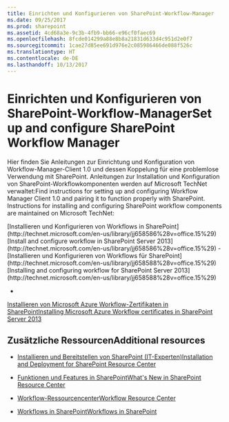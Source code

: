 ```yaml
---
title: Einrichten und Konfigurieren von SharePoint-Workflow-Manager
ms.date: 09/25/2017
ms.prod: sharepoint
ms.assetid: 4cd68a3e-9c3b-4fb9-bb66-e96cf0faec69
ms.openlocfilehash: 8fcde014299a88e8b8a21831d633d4c951d2e0f7
ms.sourcegitcommit: 1cae27d85ee691d976e2c085986466de088f526c
ms.translationtype: HT
ms.contentlocale: de-DE
ms.lasthandoff: 10/13/2017
---
```

# <a name="set-up-and-configure-sharepoint-workflow-manager"></a><span data-ttu-id="369ac-102">Einrichten und Konfigurieren von SharePoint-Workflow-Manager</span><span class="sxs-lookup"><span data-stu-id="369ac-102">Set up and configure SharePoint Workflow Manager</span></span>
<span data-ttu-id="369ac-p101">Hier finden Sie Anleitungen zur Einrichtung und Konfiguration von Workflow-Manager-Client 1.0 und dessen Koppelung für eine problemlose Verwendung mit SharePoint. Anleitungen zur Installation und Konfiguration von SharePoint-Workflowkomponenten werden auf Microsoft TechNet verwaltet:</span><span class="sxs-lookup"><span data-stu-id="369ac-p101">Find instructions for setting up and configuring Workflow Manager Client 1.0 and pairing it to function properly with SharePoint. Instructions for installing and configuring SharePoint workflow components are maintained on Microsoft TechNet:</span></span>
  
    
    

 <span data-ttu-id="369ac-105">
  [Installieren und Konfigurieren von Workflows in SharePoint](http://technet.microsoft.com/en-us/library/jj658586%28v=office.15%29)</span><span class="sxs-lookup"><span data-stu-id="369ac-105">[Install and configure workflow in SharePoint Server 2013](http://technet.microsoft.com/en-us/library/jj658586%28v=office.15%29)</span></span>
-  <span data-ttu-id="369ac-106">
  [Installieren und Konfigurieren von Workflows für SharePoint](http://technet.microsoft.com/en-us/library/jj658588%28v=office.15%29)</span><span class="sxs-lookup"><span data-stu-id="369ac-106">[Installing and configuring workflow for SharePoint Server 2013](http://technet.microsoft.com/en-us/library/jj658588%28v=office.15%29)</span></span>
    
  
-  <span data-ttu-id="369ac-107">
  [Installieren von Microsoft Azure Workflow-Zertifikaten in SharePoint](http://technet.microsoft.com/en-us/library/jj658589%28v=office.15%29)</span><span class="sxs-lookup"><span data-stu-id="369ac-107">[Installing Microsoft Azure Workflow certificates in SharePoint Server 2013](http://technet.microsoft.com/en-us/library/jj658589%28v=office.15%29)</span></span>
    
  

## <a name="additional-resources"></a><span data-ttu-id="369ac-108">Zusätzliche Ressourcen</span><span class="sxs-lookup"><span data-stu-id="369ac-108">Additional resources</span></span>


-  [<span data-ttu-id="369ac-109">Installieren und Bereitstellen von SharePoint (IT-Experten)</span><span class="sxs-lookup"><span data-stu-id="369ac-109">Installation and Deployment for SharePoint Resource Center</span></span>](http://technet.microsoft.com/en-US/sharepoint/fp142376)
    
  
-  [<span data-ttu-id="369ac-110">Funktionen und Features in SharePoint</span><span class="sxs-lookup"><span data-stu-id="369ac-110">What's New in SharePoint Resource Center</span></span>](http://technet.microsoft.com/en-US/sharepoint/fp142374)
    
  
-  [<span data-ttu-id="369ac-111">Workflow-Ressourcencenter</span><span class="sxs-lookup"><span data-stu-id="369ac-111">Workflow Resource Center</span></span>](http://technet.microsoft.com/en-US/sharepoint/jj556245)
    
  
-  [<span data-ttu-id="369ac-112">Workflows in SharePoint</span><span class="sxs-lookup"><span data-stu-id="369ac-112">Workflows in SharePoint</span></span>](workflows-in-sharepoint.md)
    
  

